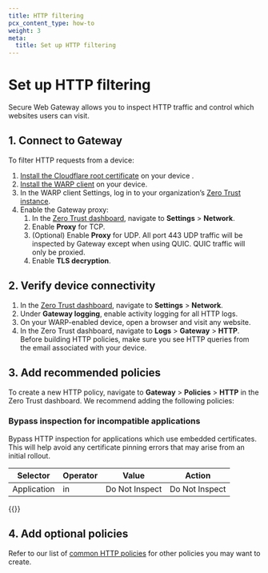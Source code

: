 ```yaml
---
title: HTTP filtering
pcx_content_type: how-to
weight: 3
meta:
  title: Set up HTTP filtering
---
```


# Set up HTTP filtering

Secure Web Gateway allows you to inspect HTTP traffic and control which websites users can visit.

## 1. Connect to Gateway

To filter HTTP requests from a device:

1. [Install the Cloudflare root certificate](/cloudflare-one/connections/connect-devices/warp/install-cloudflare-cert/) on your device .
2. [Install the WARP client](/cloudflare-one/connections/connect-devices/warp/deployment/) on your device.
3. In the WARP client Settings, log in to your organization’s [Zero Trust instance](/cloudflare-one/glossary/#team-name).
4. Enable the Gateway proxy:
   1. In the [Zero Trust dashboard](https://dash.teams.cloudflare.com), navigate to **Settings** > **Network**.
   2. Enable **Proxy** for TCP.
   3. (Optional) Enable **Proxy** for UDP. All port 443 UDP traffic will be inspected by Gateway except when using QUIC. QUIC traffic will only be proxied.
   4. Enable **TLS decryption**.

## 2. Verify device connectivity

1. In the [Zero Trust dashboard](https://dash.teams.cloudflare.com), navigate to **Settings** > **Network**.
2. Under **Gateway logging**, enable activity logging for all HTTP logs.
3. On your WARP-enabled device, open a browser and visit any website.
4. In the Zero Trust dashboard, navigate to **Logs** > **Gateway** > **HTTP**. Before building HTTP policies, make sure you see HTTP queries from the email associated with your device.

## 3. Add recommended policies

To create a new HTTP policy, navigate to **Gateway** > **Policies** > **HTTP** in the Zero Trust dashboard.
We recommend adding the following policies:

### Bypass inspection for incompatible applications

Bypass HTTP inspection for applications which use embedded certificates.
This will help avoid any certificate pinning errors that may arise from an initial rollout.

| Selector    | Operator | Value          | Action         |
| ----------- | -------- | -------------- | -------------- |
| Application | in       | Do Not Inspect | Do Not Inspect |

{{<render file="_policies-recommended.md">}}

## 4. Add optional policies

Refer to our list of [common HTTP policies](/cloudflare-one/policies/filtering/http-policies/common-policies) for other policies you may want to create.
